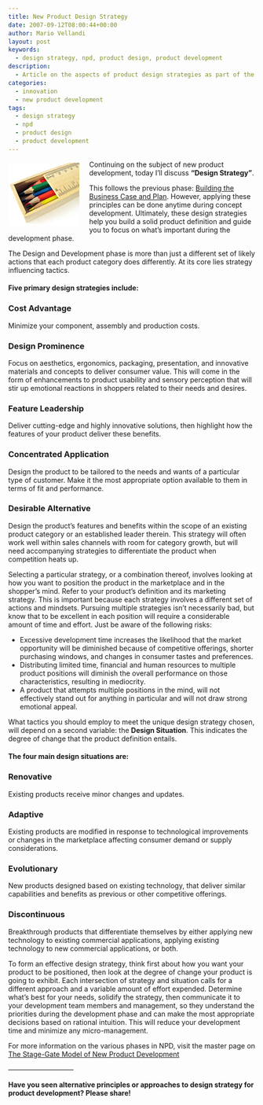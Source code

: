 ```yaml
---
title: New Product Design Strategy
date: 2007-09-12T08:00:44+00:00
author: Mario Vellandi
layout: post
keywords:
  - design strategy, npd, product design, product development
description:
  - Article on the aspects of product design strategies as part of the npd process. Also includes the potential design scenarios and how they affect a chosen strategy.
categories:
  - innovation
  - new product development
tags:
  - design strategy
  - npd
  - product design
  - product development
---
```

<img class="alignleft" style="margin: 5px 20px 10px 0pt; float: left;" src="../images/wp-content/uploads/2008/03/npd-designstrategy-sm.jpg" alt="visual metaphor for design strategy" />Continuing on the subject of new product development, today I’ll discuss **“Design Strategy”**.

This follows the previous phase: [Building the Business Case and Plan](../building-the-business-case-plan/ "building the business case and plan in new product development"). However, applying these principles can be done anytime during concept development. Ultimately, these design strategies help you build a solid product definition and guide you to focus on what&#8217;s important during the development phase.

The Design and Development phase is more than just a different set of likely actions that each product category does differently. At its core lies strategy influencing tactics.

#### Five primary design strategies include:

### Cost Advantage

Minimize your component, assembly and production costs.

### Design Prominence

Focus on aesthetics, ergonomics, packaging, presentation, and innovative materials and concepts to deliver consumer value. This will come in the form of enhancements to product usability and sensory perception that will stir up emotional reactions in shoppers related to their needs and desires.

### Feature Leadership

Deliver cutting-edge and highly innovative solutions, then highlight how the features of your product deliver these benefits.

### Concentrated Application

Design the product to be tailored to the needs and wants of a particular type of customer. Make it the most appropriate option available to them in terms of fit and performance.

### Desirable Alternative

Design the product&#8217;s features and benefits within the scope of an existing product category or an established leader therein. This strategy will often work well within sales channels with room for category growth, but will need accompanying strategies to differentiate the product when competition heats up.

Selecting a particular strategy, or a combination thereof, involves looking at how you want to position the product in the marketplace and in the shopper&#8217;s mind. Refer to your product&#8217;s definition and its marketing strategy. This is important because each strategy involves a different set of actions and mindsets. Pursuing multiple strategies isn&#8217;t necessarily bad, but know that to be excellent in each position will require a considerable amount of time and effort. Just be aware of the following risks:

* Excessive development time increases the likelihood that the market opportunity will be diminished because of competitive offerings, shorter purchasing windows, and changes in consumer tastes and preferences.
* Distributing limited time, financial and human resources to multiple product positions will diminish the overall performance on those characteristics, resulting in mediocrity.
* A product that attempts multiple positions in the mind, will not effectively stand out for anything in particular and will not draw strong emotional appeal.

What tactics you should employ to meet the unique design strategy chosen, will depend on a second variable: the **Design Situation**. This indicates the degree of change that the product definition entails.

#### The four main design situations are:

### Renovative

Existing products receive minor changes and updates.

### Adaptive

Existing products are modified in response to technological improvements or changes in the marketplace affecting consumer demand or supply considerations.

### Evolutionary

New products designed based on existing technology, that deliver similar capabilities and benefits as previous or other competitive offerings.

### Discontinuous

Breakthrough products that differentiate themselves by either applying new technology to existing commercial applications, applying existing technology to new commercial applications, or both.

To form an effective design strategy, think first about how you want your product to be positioned, then look at the degree of change your product is going to exhibit. Each intersection of strategy and situation calls for a different approach and a variable amount of effort expended. Determine what&#8217;s best for your needs, solidify the strategy, then communicate it to your development team members and management, so they understand the priorities during the development phase and can make the most appropriate decisions based on rational intuition. This will reduce your development time and minimize any micro-management.

For more information on the various phases in NPD, visit the master page on [The Stage-Gate Model of New Product Development](../the-stage-gate-model-of-product-development/ "stage gate model of new product development by robert g. cooper")

&#8212;&#8212;&#8212;&#8212;&#8212;&#8212;&#8212;&#8212;&#8212;&#8211;

**Have you seen alternative principles or approaches to design strategy for product development? Please share!**
